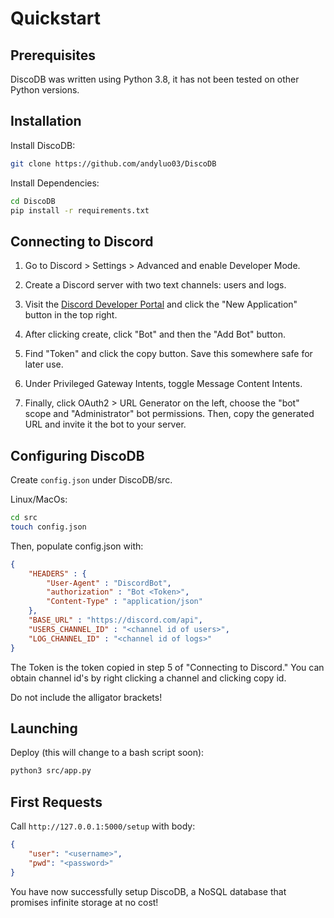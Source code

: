 # Quickstart

## Prerequisites

DiscoDB was written using Python 3.8, it has not been tested on other Python versions.

## Installation

Install DiscoDB:

```bash
git clone https://github.com/andyluo03/DiscoDB
```

Install Dependencies:

```bash
cd DiscoDB
pip install -r requirements.txt
```

## Connecting to Discord

1. Go to Discord > Settings > Advanced and enable Developer Mode.

2. Create a Discord server with two text channels: users and logs.

3. Visit the [Discord Developer Portal](https://discord.com/developers/applications) and click the "New Application" button in the top right.

4. After clicking create, click "Bot" and then the "Add Bot" button.

5. Find "Token" and click the copy button. Save this somewhere safe for later use.

6. Under Privileged Gateway Intents, toggle Message Content Intents.

7. Finally, click OAuth2 > URL Generator on the left, choose the "bot" scope and "Administrator" bot permissions. Then, copy the generated URL and invite it the bot to your server.

## Configuring DiscoDB

Create ``config.json`` under DiscoDB/src.

Linux/MacOs:

```bash
cd src
touch config.json
```

Then, populate config.json with:

```json
{
    "HEADERS" : {
        "User-Agent" : "DiscordBot",
        "authorization" : "Bot <Token>",
        "Content-Type" : "application/json"
    },
    "BASE_URL" : "https://discord.com/api",
    "USERS_CHANNEL_ID" : "<channel id of users>",
    "LOG_CHANNEL_ID" : "<channel id of logs>"
}
```

The Token is the token copied in step 5 of "Connecting to Discord." You can obtain channel id's by right clicking a channel and clicking copy id.

Do not include the alligator brackets!

## Launching

Deploy (this will change to a bash script soon):

```bash
python3 src/app.py
```

## First Requests

Call ``http://127.0.0.1:5000/setup`` with body:

```json
{
    "user": "<username>",
    "pwd": "<password>"
}
```

You have now successfully setup DiscoDB, a NoSQL database that promises infinite storage at no cost!
